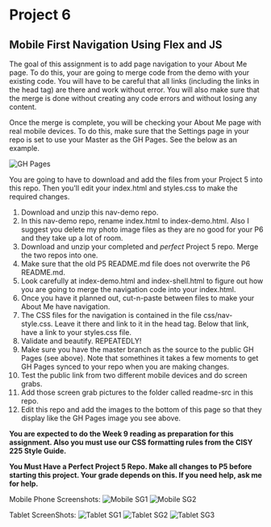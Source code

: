 # Project 6
## Mobile First Navigation Using Flex and JS

The goal of this assignment is to add page navigation to your About Me page. To do this, your are going to merge code from the demo with your existing code. You will have to be careful that all links (including the links in the head tag) are there and work without error. You will also make sure that the merge is done without creating any code errors and without losing any content.

Once the merge is complete, you will be checking your About Me page with real mobile devices. To do this, make sure that the Settings page in your repo is set to use your Master as the GH Pages. See the below as an example.

![GH Pages](https://github.com/cynthiateeters/nav-demo/blob/master/readme-src/GitHubPagesMasterSource.png)


You are going to have to download and add the files from your Project 5 into this repo. Then you'll edit your index.html and styles.css to make the required changes.  

1. Download and unzip this nav-demo repo.
2. In this nav-demo repo, rename index.html to index-demo.html. Also I suggest you delete my photo image files as they are no good for your P6 and they take up a lot of room.
2. Download and unzip your completed and _perfect_ Project 5 repo. Merge the two repos into one.
3. Make sure that the old P5 README.md file does not overwrite the P6 README.md.
4. Look carefully at index-demo.html and index-shell.html to figure out how you are going to merge the navigation code into your index.html.
5. Once you have it planned out, cut-n-paste between files to make your About Me have navigation. 
6. The CSS files for the navigation is contained in the file css/nav-style.css. Leave it there and link to it in the head tag. Below that link, have a link to your styles.css file.
7. Validate and beautify. REPEATEDLY!
8. Make sure you have the master branch as the source to the public GH Pages (see above). Note that somethines it takes a few moments to get GH Pages synced to your repo when you are making changes.
9. Test the public link from two different mobile devices and do screen grabs.
10. Add those screen grab pictures to the folder called readme-src in this repo.
11. Edit this repo and add the images to the bottom of this page so that they display like the GH Pages image you see above.

**You are expected to do the Week 9 reading as preparation for this assignment. Also you must use our CSS formatting rules from the CISY 225 Style Guide.**

**You Must Have a Perfect Project 5 Repo. Make all changes to P5 before starting this project. Your grade depends on this. If you need help, ask me for help.**

Mobile Phone Screenshots:
![Mobile SG1](https://github.com/RVCC-CISY225-S2019/project-6-DoctorKorbi/blob/master/readme-src/Screenshot_20190410-162228_Chrome.jpg)
![Mobile SG2](https://github.com/RVCC-CISY225-S2019/project-6-DoctorKorbi/blob/master/readme-src/Screenshot_20190410-162237_Chrome.jpg)





Tablet ScreenShots:
![Tablet SG1](https://github.com/RVCC-CISY225-S2019/project-6-DoctorKorbi/blob/master/readme-src/Screenshot_20190414-143842.png)
![Tablet SG2](https://github.com/RVCC-CISY225-S2019/project-6-DoctorKorbi/blob/master/readme-src/Screenshot_20190414-143853.png)
![Tablet SG3](https://github.com/RVCC-CISY225-S2019/project-6-DoctorKorbi/blob/master/readme-src/Screenshot_20190414-143928.png)
